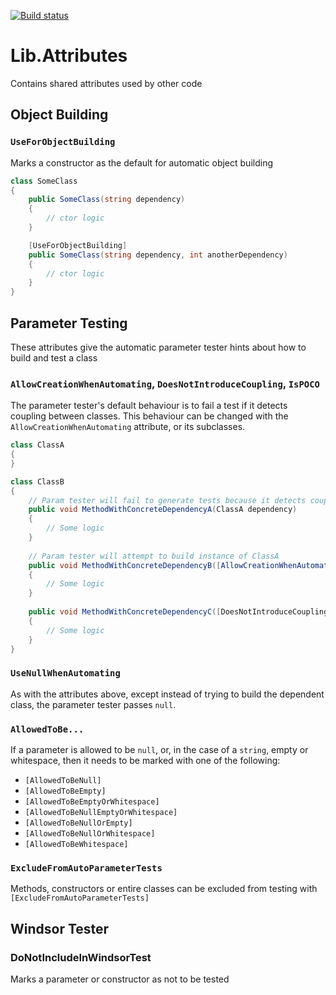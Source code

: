 [![Build status](https://ci.appveyor.com/api/projects/status/kiim5op48rimx51g/branch/master?svg=true)](https://ci.appveyor.com/project/System1Group/lib-attributes/branch/master)

# Lib.Attributes
Contains shared attributes used by other code

## Object Building

### `UseForObjectBuilding`
Marks a constructor as the default for automatic object building
```csharp
class SomeClass
{
    public SomeClass(string dependency)
    {
        // ctor logic
    }

    [UseForObjectBuilding]
    public SomeClass(string dependency, int anotherDependency)
    {
        // ctor logic
    }
}
```

## Parameter Testing
These attributes give the automatic parameter tester hints about how to build and test a class

### `AllowCreationWhenAutomating`, `DoesNotIntroduceCoupling`, `IsPOCO`
The parameter tester's default behaviour is to fail a test if it detects coupling between classes. 
This behaviour can be changed with the `AllowCreationWhenAutomating` attribute, or its subclasses.

```csharp
class ClassA
{
}

class ClassB
{
    // Param tester will fail to generate tests because it detects coupling
    public void MethodWithConcreteDependencyA(ClassA dependency)
    {
        // Some logic
    }
    
    // Param tester will attempt to build instance of ClassA
    public void MethodWithConcreteDependencyB([AllowCreationWhenAutomating("Have to provide a reason")]ClassA dependency)
    {
        // Some logic
    }
    
    public void MethodWithConcreteDependencyC([DoesNotIntroduceCoupling]ClassA dep1, [IsPOCO]ClassA dep2)
    {
        // Some logic
    }
}
```

### `UseNullWhenAutomating`
As with the attributes above, except instead of trying to build the dependent class, the parameter tester passes `null`.

### `AllowedToBe...`
If a parameter is allowed to be `null`, or, in the case of a `string`, empty or whitespace, then it needs to be marked with one of the following:

* `[AllowedToBeNull]`
* `[AllowedToBeEmpty]`
* `[AllowedToBeEmptyOrWhitespace]`
* `[AllowedToBeNullEmptyOrWhitespace]`
* `[AllowedToBeNullOrEmpty]`
* `[AllowedToBeNullOrWhitespace]`
* `[AllowedToBeWhitespace]`

### `ExcludeFromAutoParameterTests`

Methods, constructors or entire classes can be excluded from testing with `[ExcludeFromAutoParameterTests]`

## Windsor Tester

### DoNotIncludeInWindsorTest

Marks a parameter or constructor as not to be tested
